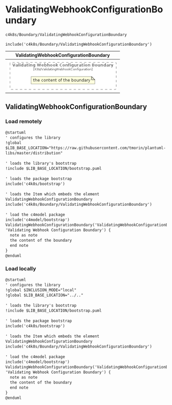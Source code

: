 # ValidatingWebhookConfigurationBoundary


```text
c4k8s/Boundary/ValidatingWebhookConfigurationBoundary
```

```text
include('c4k8s/Boundary/ValidatingWebhookConfigurationBoundary')
```



| ValidatingWebhookConfigurationBoundary |
| :---: |
| ![illustration for ValidatingWebhookConfigurationBoundary](../../c4k8s/Boundary/ValidatingWebhookConfigurationBoundary.Local.png) |




## ValidatingWebhookConfigurationBoundary

### Load remotely
```plantuml
@startuml
' configures the library
!global $LIB_BASE_LOCATION="https://raw.githubusercontent.com/tmorin/plantuml-libs/master/distribution"

' loads the library's bootstrap
!include $LIB_BASE_LOCATION/bootstrap.puml

' loads the package bootstrap
include('c4k8s/bootstrap')

' loads the Item which embeds the element ValidatingWebhookConfigurationBoundary
include('c4k8s/Boundary/ValidatingWebhookConfigurationBoundary')

' load the c4model package
include('c4model/bootstrap')
ValidatingWebhookConfigurationBoundary('ValidatingWebhookConfigurationBoundary', 'Validating Webhook Configuration Boundary') {
  note as note
  the content of the boundary
  end note
}
@enduml
```

### Load locally
```plantuml
@startuml
' configures the library
!global $INCLUSION_MODE="local"
!global $LIB_BASE_LOCATION="../.."

' loads the library's bootstrap
!include $LIB_BASE_LOCATION/bootstrap.puml

' loads the package bootstrap
include('c4k8s/bootstrap')

' loads the Item which embeds the element ValidatingWebhookConfigurationBoundary
include('c4k8s/Boundary/ValidatingWebhookConfigurationBoundary')

' load the c4model package
include('c4model/bootstrap')
ValidatingWebhookConfigurationBoundary('ValidatingWebhookConfigurationBoundary', 'Validating Webhook Configuration Boundary') {
  note as note
  the content of the boundary
  end note
}
@enduml
```

